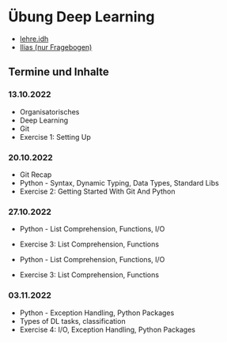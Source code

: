 # Übung Deep Learning

- [lehre.idh](https://lehre.idh.uni-koeln.de/lehrveranstaltungen/wintersemester-2022-2023/deep-learning/)
- [Ilias (nur Fragebogen)](https://www.ilias.uni-koeln.de/ilias/goto_uk_crs_4799275.html)

## Termine und Inhalte

### 13.10.2022

- Organisatorisches
- Deep Learning
- Git
- Exercise 1: Setting Up

### 20.10.2022

- Git Recap
- Python - Syntax, Dynamic Typing, Data Types, Standard Libs
- Exercise 2: Getting Started With Git And Python

### 27.10.2022

- Python - List Comprehension, Functions, I/O
- Exercise 3: List Comprehension, Functions 


- Python - List Comprehension, Functions, I/O
- Exercise 3: List Comprehension, Functions 

### 03.11.2022

- Python - Exception Handling, Python Packages
- Types of DL tasks, classification
- Exercise 4: I/O, Exception Handling, Python Packages
